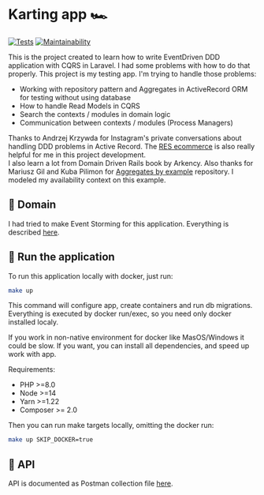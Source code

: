 # Karting app :racing_car:
[![Tests](https://github.com/mtk3d/karting-laravel-ddd-cqrs/actions/workflows/tests.yml/badge.svg)](https://github.com/mtk3d/karting-laravel-ddd-cqrs/actions/workflows/tests.yml)
[![Maintainability](https://api.codeclimate.com/v1/badges/8dd235e0927737ae434b/maintainability)](https://codeclimate.com/github/mtk3d/karting-laravel-ddd-cqrs/maintainability)

This is the project created to learn how to write EventDriven DDD application with CQRS in Laravel. I had some problems with how to do that properly. This project is my testing app.
I'm trying to handle those problems:
- Working with repository pattern and Aggregates in ActiveRecord ORM for testing without using database
- How to handle Read Models in CQRS
- Search the contexts / modules in domain logic
- Communication between contexts / modules (Process Managers)

Thanks to Andrzej Krzywda for Instagram's private conversations about handling DDD problems in Active Record.
The [RES ecommerce](https://github.com/RailsEventStore/ecommerce) is also really helpful for me in this project development.  
I also learn a lot from Domain Driven Rails book by Arkency.
Also thanks for Mariusz Gil and Kuba Pilimon for [Aggregates by example](https://github.com/mariuszgil/aggregates-by-example) repository.
I modeled my availability context on this example.

## :blue_book: Domain
I had tried to make Event Storming for this application. Everything is described [here](doc/event-storming.md).

## :rocket: Run the application
To run this application locally with docker, just run:
```bash
make up
```
This command will configure app, create containers and run db migrations.
Everything is executed by docker run/exec, so you need only docker installed localy.

If you work in non-native environment for docker like MasOS/Windows it could be slow.
If you want, you can install all dependencies, and speed up work with app.

Requirements:
- PHP >=8.0
- Node >=14
- Yarn >=1.22
- Composer >= 2.0

Then you can run make targets locally, omitting the docker run:
```bash
make up SKIP_DOCKER=true
```

## :speech_balloon: API
API is documented as Postman collection file [here](doc/Karting.postman_collection.json).
